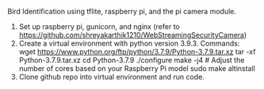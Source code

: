 Bird Identification using tflite, raspberry pi, and the pi camera module. 

1. Set up raspberry pi, gunicorn, and nginx (refer to https://github.com/shreyakarthik1210/WebStreamingSecurityCamera)
2. Create a virtual environment with python version 3.9.3. Commands:
wget https://www.python.org/ftp/python/3.7.9/Python-3.7.9.tar.xz
tar -xf Python-3.7.9.tar.xz
cd Python-3.7.9
./configure
make -j4  # Adjust the number of cores based on your Raspberry Pi model
sudo make altinstall
3. Clone github repo into virtual environment and run code.

